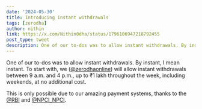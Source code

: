 ```yaml
---
date: '2024-05-30'
title: Introducing instant withdrawals
tags: [zerodha]
author: nithin
link: https://x.com/Nithin0dha/status/1796106947218792455
post_type: tweet
description: One of our to-dos was to allow instant withdrawals. By instant, I mean instant...
---
```


One of our to-dos was to allow instant withdrawals. By instant, I mean instant. To start with, we ([@zerodhaonline](https://x.com/zerodhaonline)) will allow instant withdrawals between 9 a.m. and 4 p.m., up to ₹1 lakh throughout the week, including weekends, at no additional cost.

This is only possible due to our amazing payment systems, thanks to the [@RBI](https://x.com/RBI) and [@NPCI_NPCI](https://x.com/NPCI_NPCI).

